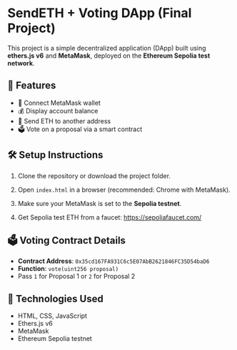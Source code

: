 # SendETH + Voting DApp (Final Project)

This project is a simple decentralized application (DApp) built using **ethers.js v6** and **MetaMask**, deployed on the **Ethereum Sepolia test network**.

## 🔗 Features

- 🔐 Connect MetaMask wallet
- 💰 Display account balance
- 🚀 Send ETH to another address
- 🗳️ Vote on a proposal via a smart contract

## 🛠️ Setup Instructions

1. Clone the repository or download the project folder.

2. Open `index.html` in a browser (recommended: Chrome with MetaMask).

3. Make sure your MetaMask is set to the **Sepolia testnet**.

4. Get Sepolia test ETH from a faucet: https://sepoliafaucet.com/

## 🗳️ Voting Contract Details

- **Contract Address**: `0x35cd167FA931C6c5E07AbB2621846FC35D54baD6`
- **Function**: `vote(uint256 proposal)`
- Pass `1` for Proposal 1 or `2` for Proposal 2

## 🧪 Technologies Used

- HTML, CSS, JavaScript
- Ethers.js v6
- MetaMask
- Ethereum Sepolia testnet



